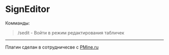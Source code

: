 # SignEditor
Комманды:
> /sedit - Войти в режим редактирования табличек
---
Плагин сделан в сотрудничесве с [PMine.ru](https://pmine.ru)
